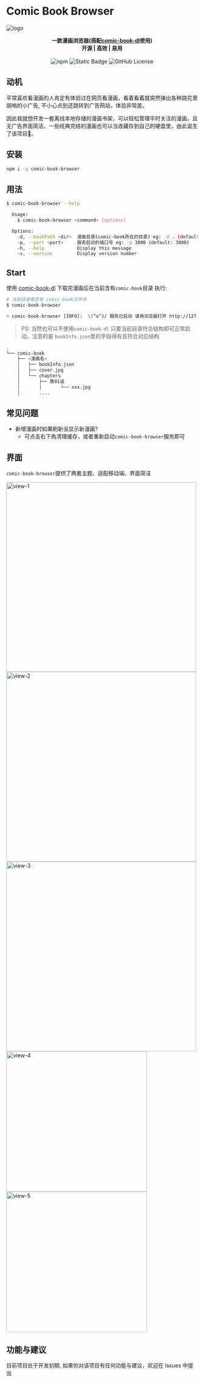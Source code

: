 # Comic Book Browser

![logo](https://socialify.git.ci/gxr404/comic-book-browser/image?font=Source%20Code%20Pro&logo=https%3A%2F%2Fgithub.com%2Fgxr404%2Fcomic-book-browser%2Fraw%2Fmain%2Fdocs%2Flogo.png&name=1&pattern=Circuit%20Board&theme=Dark)

<!-- markdownlint-disable MD033 -->

<p align="center">
  <b>一款漫画浏览器(搭配<a href="https://github.com/gxr404/comic-book-dl">comic-book-dl</a>使用)</b><br/>
  <b>开源 | 高效 | 易用</b><br/><br/>
  <img src="https://img.shields.io/npm/v/comic-book-browser" alt="npm">
  <img src="https://img.shields.io/badge/PR-welcome-blue" alt="Static Badge">
  <img src="https://img.shields.io/github/license/gxr404/comic-book-browser" alt="GitHub License">
  <br>
</p>

## 动机

平常喜欢看漫画的人肯定有体验过在网页看漫画，看着看着就突然弹出各种跳花里胡哨的小广告, 不小心点到还跳转到广告网站，体验非常差。

因此我就想开发一套离线本地存储的漫画书架，可以轻松管理平时关注的漫画，且无广告界面简洁，一些经典完结的漫画也可以当收藏存到自己的硬盘里，由此诞生了该项目🤔。

## 安装

```bash
npm i -g comic-book-browser
```

## 用法

```bash
$ comic-book-browser --help

  Usage:
    $ comic-book-browser <command> [options]

  Options:
    -d, --bookPath <dir>  漫画目录(comic-book所在的目录) eg: -d . (default: .)
    -p, --port <port>     服务启动的端口号 eg: -p 3000 (default: 3000)
    -h, --help            Display this message
    -v, --version         Display version number
```

## Start

使用 [comic-book-dl](https://github.com/gxr404/comic-book-dl) 下载完漫画后在当前含有`comic-book`目录
执行:

```bash
# 当前目录需含有 comic-book文件夹
$ comic-book-browser

> comic-book-browser [INFO]:  \(^o^)/ 服务已启动 请用浏览器打开 http://127.0.0.1:3000
```

> PS: 当然也可以不使用`comic-book-dl` 只要当前目录符合结构即可正常启动，注意的是 `bookInfo.json`里的字段得有且符合对应结构

```bash
.
└── comic-book
    ├── <漫画名>
    │   ├── bookInfo.json
    │   ├── cover.jpg
    │   └── chapters
    │       ├── 第01话
    │       │       └── xxx.jpg
    │       ....
```

## 常见问题

- 新增漫画时如果刷新没显示新漫画?
  - 可点击右下角清理缓存，或者重新启动`comic-book-browser`服务即可

## 界面

`comic-book-browser`提供了两套主题、适配移动端、界面简洁

<img width="500" src="https://github.com/gxr404/comic-book-browser/assets/17134256/dacdcd86-eddb-46e2-9869-6c91d5e34aab" alt="view-1"><br/>
<img width="500" src="https://github.com/gxr404/comic-book-browser/assets/17134256/c5eb47c3-acb1-4108-a5c4-181d1c2d3498" alt="view-2"><br/>
<img width="500" src="https://github.com/gxr404/comic-book-browser/assets/17134256/8b6bb7c4-f87a-4df0-818e-39421cddd286" alt="view-3"><br/>
<img width="370" src="https://github.com/gxr404/comic-book-browser/assets/17134256/61c1115b-b678-4572-9f45-f6ba82a4f1f9" alt="view-4"><br/>
<img width="370" src="https://github.com/gxr404/comic-book-browser/assets/17134256/225e1c3b-cf73-409e-a61a-65264ee15f57" alt="view-5">

## 功能与建议

目前项目处于开发初期, 如果你对该项目有任何功能与建议，欢迎在 Issues 中提出
